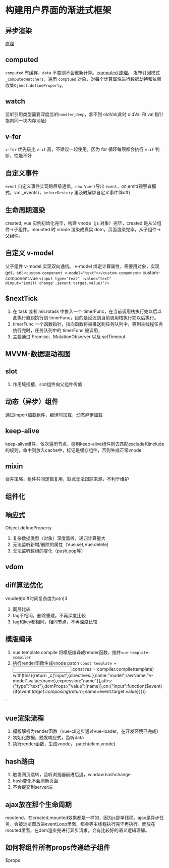 # 构建用户界面的渐进式框架

## 异步渲染
[原理](https://blog.csdn.net/qq_42072086/article/details/106986201)

## computed

`computed` 有缓存，`data` 不变则不会重新计算。[computed 原理](https://www.cnblogs.com/qianxiaox/p/13704845.html)。
发布订阅模式`_computedWatchers`，遍历 `comptued` 对象，对每个计算属性进行数据劫持和依赖收集`Ojbect.defineProperty`。

## watch

监听引用类型需要深度监听`handler`,`deep`，拿不到 oldVal(此时 oldVal 和 val 指针指向同一块内存地址)

## v-for

`v-for` 优先级比 `v-if` 高，不建议一起使用，因为 for 循环每项都会执行 `v-if` 判断，性能不好

## 自定义事件

`event` 自定义事件实现跨层级通信，`new Vue()`导出 `event`，$on,$emit(观察者模式，vm._events)，`beforeDestory` 里及时解绑自定义事件($off)

## 生命周期渲染

created, vue 实例初始化完毕，构建 vnode（js 对象）完毕，created 是从父组件->子组件。mounted 时 vnode 渲染成真实 dom，页面渲染完毕，从子组件->父组件。

## 自定义 v-model

父子组件 v-model 实现双向通信。
v-model 绑定计算属性，需要用对象，实现 get，set
`<custom-component v-model="text"></custom-component>`
custom-component.vue
`<input type="text" :value="text" @input="$emit('change',$event.target.value)"/>`
<script>
   export default{
      model: {
         prop: 'text',
         event: 'change',
      },
      props: {
         text: String,
         default(){
            return ''
         }
      }
   }
</script>

## $nextTick

1. 在 task 或者 microtask 中推入一个 timerFunc，在当前调用栈执行完以后以此执行直到执行到 timerFunc，目的是延迟到当前调用栈执行完以后执行。
2. timerFunc 一个函数指针，指向函数将被推送到任务队列中，等到主线程任务执行完时，任务队列中的 timerFunc 被调用，
3. 主要通过 Promise、MutationObserver 以及 setTimeout

## MVVM-数据驱动视图

## slot
1. 作用域插槽，slot组件向父组件传值

## 动态（异步）组件
   通过import加载组件，编译时加载，动态异步加载

## keep-alive
   keep-alive组件，依次遍历节点，碰到keep-alive组件则去匹配exclude和include的规则，命中则放入cache中，标记是缓存组件，否则生成正常vnode

## mixin
   合并策略，组件共同逻辑复用，缺点无法跟踪来源，不利于维护

## 组件化

## 响应式
Object.defineProperty
1. 复杂数据类型（对象）深度监听，递归计算量大
2. 无法监听新增/删除的属性（Vue.set,Vue.delete)
3. 无法监听数组的变化（push,pop等）

## vdom

## diff算法优化
vnode树diff时间复杂度为o(n)3
1. 同层比较
2. tag不相同，删除重建，不再深度比较
3. tag和key都相同，相同节点，不再深度比较

##  模版编译
1. vue template compile 将模版编译成render函数，插件`vue-template-compiler`
2. 执行render函数生成vnode
patch
`
const template = `<input type="text" v-model="name">
const res = compiler.compile(template)
with(this){return _c('input',{directives:[{name:"model",rawName:"v-model",value:(name),expression:"name"}],attrs:{"type":"text"},domProps:{"value":(name)},on:{"input":function($event){if($event.target.composing)return;name=$event.target.value}}})}

`
## vue渲染流程
1. 模版解析为render函数（vue-cli这步通过vue-loader，在开发环境已完成）
2. 初始化数据，触发响应式，监听data
3. 执行render函数，生成vnode， patch(elem,vnode)

## hash路由
1. 触发网页跳转，监听浏览器前进后退，window.hashchange
2. hash变化不会刷新页面
3. 不会提交到server端

## ajax放在那个生命周期
moutend。在created,mounted效果都是一样的，因为js是单线程。ajax是异步任务，会被浏览器放进eventLoop里面，都会等主线程执行完毕再执行。而放在mouted里面，在dom渲染完进行异步请求，会有比较好的语义逻辑理解。

## 如何将组件所有props传递给子组件
$props
